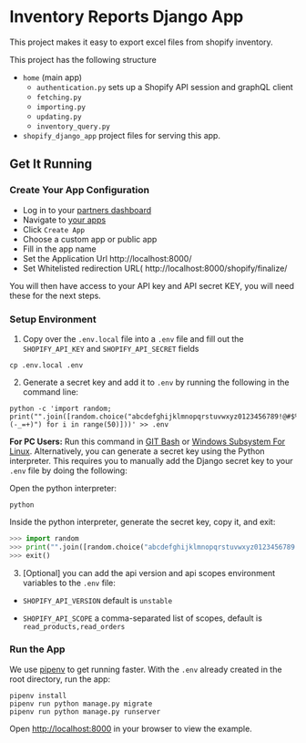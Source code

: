 Inventory Reports Django App
==========================

This project makes it easy to export excel files from shopify inventory. 

This project has the following structure
- `home` (main app)
  - `authentication.py` sets up a Shopify API session and graphQL client
  - `fetching.py` 
  - `importing.py`
  - `updating.py`
  - `inventory_query.py`
- `shopify_django_app` project files for serving this app.

Get It Running
--------------

### Create Your App Configuration
- Log in to your [partners dashboard](https://partners.shopify.com/)
- Navigate to [your apps](https://partners.shopify.com/current/apps)
- Click `Create App`
- Choose a custom app or public app
- Fill in the app name
- Set the Application Url http://localhost:8000/
- Set Whitelisted redirection URL( http://localhost:8000/shopify/finalize/

You will then have access to your API key and API secret KEY, you will need these
for the next steps.

### Setup Environment

1. Copy over the `.env.local` file into a `.env` file and fill out the `SHOPIFY_API_KEY` and `SHOPIFY_API_SECRET` fields
```
cp .env.local .env
```

2. Generate a secret key and add it to `.env` by running the following in the command line: 

```
python -c 'import random; print("".join([random.choice("abcdefghijklmnopqrstuvwxyz0123456789!@#$%^&*(-_=+)") for i in range(50)]))' >> .env
```

**For PC Users:** Run this command in [GIT Bash](https://git-scm.com/) or [Windows Subsystem For Linux](https://docs.microsoft.com/en-us/windows/wsl/install-win10). Alternatively, you can generate a secret key using the Python interpreter. This requires you to manually add the Django secret key to your `.env` file by doing the following:

Open the python interpreter:
```
python
```
Inside the python interpreter, generate the secret key, copy it, and exit:
```python
>>> import random
>>> print("".join([random.choice("abcdefghijklmnopqrstuvwxyz0123456789!@#$%^&*(-_=+)") for i in range(50)]))
>>> exit()
```


3. [Optional] you can add the api version and api scopes environment variables to the `.env` file:

  * `SHOPIFY_API_VERSION` default is `unstable`

  * `SHOPIFY_API_SCOPE` a comma-separated list of scopes, default is `read_products,read_orders`


### Run the App

We use [pipenv](https://github.com/pypa/pipenv) to get running faster. With the
`.env` already created in the root directory, run the app:

```
pipenv install
pipenv run python manage.py migrate
pipenv run python manage.py runserver
```

Open <http://localhost:8000> in your browser to view the example.
